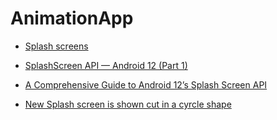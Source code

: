 # AnimationApp

- [Splash screens](https://developer.android.com/guide/topics/ui/splash-screen)

- [SplashScreen API — Android 12 (Part 1)](https://proandroiddev.com/splashscreen-api-android-12-part-1-b2272e0ae98e)

- [A Comprehensive Guide to Android 12’s Splash Screen API](https://itnext.io/a-comprehensive-guide-to-android-12s-splash-screen-api-644609c811fa)

- [New Splash screen is shown cut in a cyrcle shape](https://stackoverflow.com/questions/69894720/new-splash-screen-is-shown-cut-in-a-cyrcle-shape)
